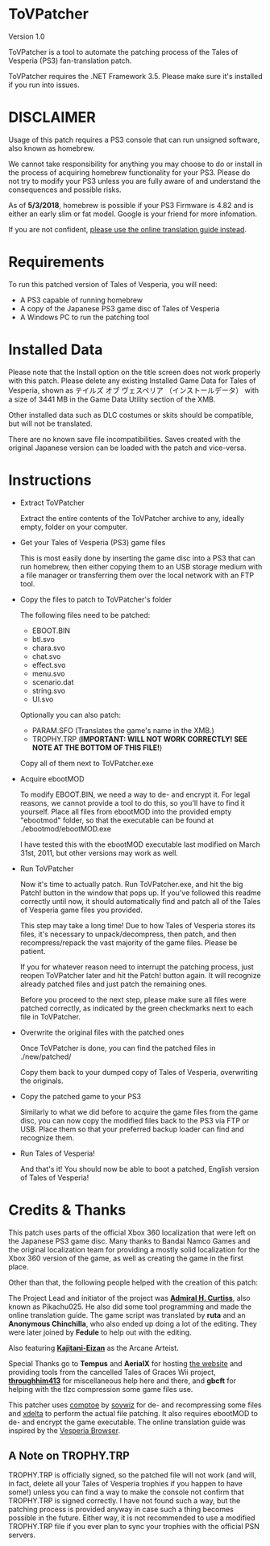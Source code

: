 ﻿ToVPatcher
==========

Version 1.0

ToVPatcher is a tool to automate the patching process of the Tales of Vesperia (PS3) fan-translation patch.

ToVPatcher requires the .NET Framework 3.5. Please make sure it's installed if you run into issues.


DISCLAIMER
==========

Usage of this patch requires a PS3 console that can run unsigned software, also known as homebrew.

We cannot take responsibility for anything you may choose to do or install in the process of acquiring homebrew functionality for your PS3. Please do not try to modify your PS3 unless you are fully aware of and understand the consequences and possible risks.

As of **5/3/2018**, homebrew is possible if your PS3 Firmware is 4.82 and is either an early slim or fat model. Google is your friend for more infomation.

If you are not confident, [please use the online translation guide instead](http://hyouta.com/vesperia/).


Requirements
============

To run this patched version of Tales of Vesperia, you will need:
* A PS3 capable of running homebrew
* A copy of the Japanese PS3 game disc of Tales of Vesperia
* A Windows PC to run the patching tool


Installed Data
==============

Please note that the Install option on the title screen does not work properly with this patch. Please delete any existing Installed Game Data for Tales of Vesperia, shown as テイルズ オブ ヴェスペリア （インストールデータ） with a size of 3441 MB in the Game Data Utility section of the XMB.

Other installed data such as DLC costumes or skits should be compatible, but will not be translated.

There are no known save file incompatibilities. Saves created with the original Japanese version can be loaded with the patch and vice-versa.


Instructions
============

* Extract ToVPatcher
  
  Extract the entire contents of the ToVPatcher archive to any, ideally empty, folder on your computer.
  
  
* Get your Tales of Vesperia (PS3) game files
  
  This is most easily done by inserting the game disc into a PS3 that can run homebrew, then either copying them to an USB storage medium with a file manager or transferring them over the local network with an FTP tool.
  
  
* Copy the files to patch to ToVPatcher's folder
  
  The following files need to be patched:
  - EBOOT.BIN
  - btl.svo
  - chara.svo
  - chat.svo
  - effect.svo
  - menu.svo
  - scenario.dat
  - string.svo
  - UI.svo
  
  Optionally you can also patch:
  - PARAM.SFO (Translates the game's name in the XMB.)
  - TROPHY.TRP (**IMPORTANT: WILL NOT WORK CORRECTLY! SEE NOTE AT THE BOTTOM OF THIS FILE!**)
  
  Copy all of them next to ToVPatcher.exe
  
  
* Acquire ebootMOD
  
  To modify EBOOT.BIN, we need a way to de- and encrypt it. For legal reasons, we cannot provide a tool to do this, so you'll have to find it yourself. Place all files from ebootMOD into the provided empty "ebootmod" folder, so that the executable can be found at ./ebootmod/ebootMOD.exe
  
  I have tested this with the ebootMOD executable last modified on March 31st, 2011, but other versions may work as well.
  
  
* Run ToVPatcher
  
  Now it's time to actually patch. Run ToVPatcher.exe, and hit the big Patch! button in the window that pops up.
  If you've followed this readme correctly until now, it should automatically find and patch all of the Tales of Vesperia game files you provided.
  
  This step may take a long time! Due to how Tales of Vesperia stores its files, it's necessary to unpack/decompress, then patch, and then recompress/repack the vast majority of the game files. Please be patient.
  
  If you for whatever reason need to interrupt the patching process, just reopen ToVPatcher later and hit the Patch! button again. It will recognize already patched files and just patch the remaining ones.
  
  Before you proceed to the next step, please make sure all files were patched correctly, as indicated by the green checkmarks next to each file in ToVPatcher.
  
  
* Overwrite the original files with the patched ones
  
  Once ToVPatcher is done, you can find the patched files in ./new/patched/
  
  Copy them back to your dumped copy of Tales of Vesperia, overwriting the originals.
  
  
* Copy the patched game to your PS3
  
  Similarly to what we did before to acquire the game files from the game disc, you can now copy the modified files back to the PS3 via FTP or USB. Place them so that your preferred backup loader can find and recognize them.
  
  
* Run Tales of Vesperia!
  
  And that's it! You should now be able to boot a patched, English version of Tales of Vesperia!


Credits & Thanks
================

This patch uses parts of the official Xbox 360 localization that were left on the Japanese PS3 game disc. Many thanks to Bandai Namco Games and the original localization team for providing a mostly solid localization for the Xbox 360 version of the game, as well as creating the game in the first place.

Other than that, the following people helped with the creation of this patch:

The Project Lead and initiator of the project was **[Admiral H. Curtiss](http://hyouta.com/)**, also known as Pikachu025. He also did some tool programming and made the online translation guide. The game script was translated by **ruta** and an **Anonymous Chinchilla**, who also ended up doing a lot of the editing. They were later joined by **Fedule** to help out with the editing.

Also featuring **[Kajitani-Eizan](http://www.blade2187.com/)** as the Arcane Arteist.

Special Thanks go to **Tempus** and **AerialX** for hosting [the website](http://talesofvesperia.net/) and providing tools from the cancelled Tales of Graces Wii project, **[throughhim413](http://a0t.co/)** for miscellaneous help here and there, and **gbcft** for helping with the tlzc compression some game files use.


This patcher uses [comptoe](https://github.com/soywiz/talestra/tree/master/compto) by [soywiz](http://www.soywiz.com/) for de- and recompressing some files and [xdelta](http://xdelta.org/) to perform the actual file patching. It also requires ebootMOD to de- and encrypt the game executable. The online translation guide was inspired by the [Vesperia Browser](http://apps.lushu.org/vesperia/).


A Note on TROPHY.TRP
--------------------

TROPHY.TRP is officially signed, so the patched file will not work (and will, in fact, delete all your Tales of Vesperia trophies if you happen to have some!) unless you can find a way to make the console not confirm that TROPHY.TRP is signed correctly. I have not found such a way, but the patching process is provided anyway in case such a thing becomes possible in the future. Either way, it is not recommended to use a modified TROPHY.TRP file if you ever plan to sync your trophies with the official PSN servers.
